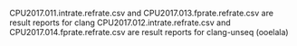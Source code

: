 CPU2017.011.intrate.refrate.csv and  CPU2017.013.fprate.refrate.csv are result reports for clang
CPU2017.012.intrate.refrate.csv and  CPU2017.014.fprate.refrate.csv are result reports for clang-unseq (ooelala)
